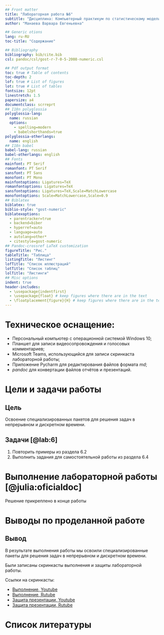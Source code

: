 ```yaml
---
## Front matter
title: "Лабораторная работа №6"
subtitle: "Дисциплина: Компьютерный практикум по статистическому моделированию"
author: "Манаева Варвара Евгеньевна"

## Generic otions
lang: ru-RU
toc-title: "Содержание"

## Bibliography
bibliography: bib/cite.bib
csl: pandoc/csl/gost-r-7-0-5-2008-numeric.csl

## Pdf output format
toc: true # Table of contents
toc-depth: 2
lof: true # List of figures
lot: true # List of tables
fontsize: 12pt
linestretch: 1.5
papersize: a4
documentclass: scrreprt
## I18n polyglossia
polyglossia-lang:
  name: russian
  options:
	- spelling=modern
	- babelshorthands=true
polyglossia-otherlangs:
  name: english
## I18n babel
babel-lang: russian
babel-otherlangs: english
## Fonts
mainfont: PT Serif
romanfont: PT Serif
sansfont: PT Sans
monofont: PT Mono
mainfontoptions: Ligatures=TeX
romanfontoptions: Ligatures=TeX
sansfontoptions: Ligatures=TeX,Scale=MatchLowercase
monofontoptions: Scale=MatchLowercase,Scale=0.9
## Biblatex
biblatex: true
biblio-style: "gost-numeric"
biblatexoptions:
  - parentracker=true
  - backend=biber
  - hyperref=auto
  - language=auto
  - autolang=other*
  - citestyle=gost-numeric
## Pandoc-crossref LaTeX customization
figureTitle: "Рис."
tableTitle: "Таблица"
listingTitle: "Листинг"
lofTitle: "Список иллюстраций"
lotTitle: "Список таблиц"
lolTitle: "Листинги"
## Misc options
indent: true
header-includes:
  - \usepackage{indentfirst}
  - \usepackage{float} # keep figures where there are in the text
  - \floatplacement{figure}{H} # keep figures where there are in the text
---
```


# Техническое оснащение:

- Персональный компьютер с операционной системой Windows 10;
- Планшет для записи видеосопровождения и голосовых комментариев;
- Microsoft Teams, использующийся для записи скринкаста лабораторной работы;
- Приложение Pycharm для редактирования файлов формата *md*;
- *pandoc* для конвертации файлов отчётов и презентаций.

# Цели и задачи работы
## Цель

Освоение специализированных пакетов для решения задач в непрерывном и дискретном времени.

## Задачи [@lab:6]

1. Повторить примеры из раздела 6.2
2. Выполнить задания для самостоятельной работы из раздела 6.4

# Выполнение лабораторной работы [@julia:oficialdoc]

Решение прикреплено в конце работы

# Выводы по проделанной работе

## Вывод

В результате выполнения работы мы освоили специализированные пакеты для решения задач в непрерывном и дискретном времени.

Были записаны скринкасты выполнения и защиты лабораторной работы.

Ссылки на скринкасты:

- [Выполнение, Youtube](https://youtu.be/i6WOOuqSnmI)
- [Выполнение, Rutube](https://rutube.ru/video/58e2a166b83a38471cc5e5139d9f7585)
- [Защита презентации, Youtube](https://youtu.be/Y0iVODs8-YM)
- [Защита презентации, Rutube](https://rutube.ru/video/adf5eabe687cbcada421e41885f0986b)

# Список литературы


